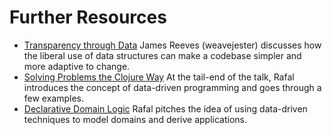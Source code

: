 # Further Resources

- [Transparency through Data](https://www.youtube.com/watch?v=zznwKCifC1A)
  James Reeves (weavejester) discusses how the liberal use of data structures can make a codebase simpler and more adaptive to change.
- [Solving Problems the Clojure Way](https://youtu.be/vK1DazRK_a0?t=3285)
  At the tail-end of the talk, Rafal introduces the concept of data-driven programming and goes through a few examples.
- [Declarative Domain Logic](https://www.youtube.com/watch?v=TFQlpBEpeks)
  Rafal pitches the idea of using data-driven techniques to model domains and derive applications.
